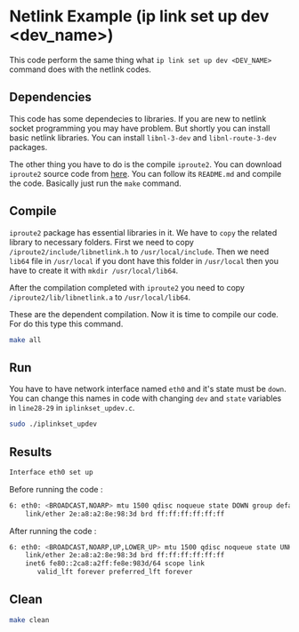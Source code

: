 # Netlink Example (ip link set up dev <dev_name>)

This code perform the same thing what `ip link set up dev <DEV_NAME>` command does with the netlink codes.

## Dependencies

This code has some dependecies to libraries. If you are new to netlink socket programming you may have problem. But shortly you can install basic netlink libraries. You can install `libnl-3-dev` and `libnl-route-3-dev` packages.

The other thing you have to do is the compile `iproute2`. You can download `iproute2` source code from [here](https://github.com/shemminger/iproute2). You can follow its `README.md` and compile the code. Basically just run the `make` command.
## Compile

`iproute2` package has essential libraries in it. We have to `copy` the related library to necessary folders. First we need to copy `/iproute2/include/libnetlink.h` to `/usr/local/include`. Then we need `lib64` file in `/usr/local` if you dont have this folder in `/usr/local` then you have to create it with `mkdir /usr/local/lib64`. 

After the compilation completed with `iproute2` you need to copy `/iproute2/lib/libnetlink.a` to `/usr/local/lib64`.

These are the dependent compilation. Now it is time to compile our code. For do this type this command.

```bash
make all
```

## Run

You have to have network interface named `eth0` and it's state must be `down`. You can change this names in code with changing `dev` and `state` variables in `line28-29` in `iplinkset_updev.c`. 

```bash
sudo ./iplinkset_updev
```

## Results

```bash
Interface eth0 set up
```

Before running the code :

```bash
6: eth0: <BROADCAST,NOARP> mtu 1500 qdisc noqueue state DOWN group default qlen 1000
    link/ether 2e:a8:a2:8e:98:3d brd ff:ff:ff:ff:ff:ff
```

After running the code :

```bash
6: eth0: <BROADCAST,NOARP,UP,LOWER_UP> mtu 1500 qdisc noqueue state UNKNOWN group default qlen 1000
    link/ether 2e:a8:a2:8e:98:3d brd ff:ff:ff:ff:ff:ff
    inet6 fe80::2ca8:a2ff:fe8e:983d/64 scope link 
       valid_lft forever preferred_lft forever
```

## Clean

```bash
make clean
```
